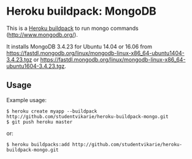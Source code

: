 # Heroku buildpack: MongoDB

This is a [Heroku buildpack](http://devcenter.heroku.com/articles/buildpacks) to run mongo commands (http://www.mongodb.org/).

It installs MongoDB 3.4.23 for Ubuntu 14.04 or 16.06 from https://fastdl.mongodb.org/linux/mongodb-linux-x86_64-ubuntu1404-3.4.23.tgz or https://fastdl.mongodb.org/linux/mongodb-linux-x86_64-ubuntu1604-3.4.23.tgz.

Usage
-----

Example usage:

    $ heroku create myapp --buildpack http://github.com/studentvikarie/heroku-buildpack-mongo.git
    $ git push heroku master
    
or:

    $ heroku buildpacks:add http://github.com/studentvikarie/heroku-buildpack-mongo.git
